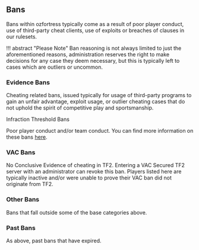 ## Bans
Bans within ozfortress typically come as a result of poor player conduct, use of third-party cheat clients, use of exploits or breaches of clauses in our rulesets. 

!!! abstract "Please Note"
    Ban reasoning is not always limited to just the aforementioned reasons, administration reserves the right to make decisions for any case they deem necessary, but this is typically left to cases which are outliers or uncommon.

### Evidence Bans
Cheating related bans, issued typically for usage of third-party programs to gain an unfair advantage, exploit usage, or outlier cheating cases that do not uphold the spirit of competitive play and sportsmanship.

Infraction Threshold Bans

Poor player conduct and/or team conduct. You can find more information on these bans [here](../../rules/infractions/).

### VAC Bans

No Conclusive Evidence of cheating in TF2. Entering a VAC Secured TF2 server with an administrator can revoke this ban. Players listed here are typically inactive and/or were unable to prove their VAC ban did not originate from TF2.

### Other Bans

Bans that fall outside some of the base categories above.

### Past Bans

As above, past bans that have expired.